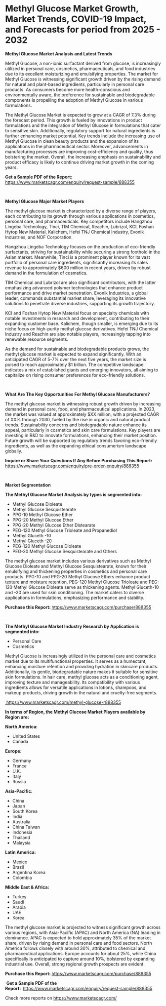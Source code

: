 <p><h1>Methyl Glucose Market Growth, Market Trends, COVID-19 Impact, and Forecasts for period from 2025 - 2032</h1></p><p><strong>Methyl Glucose Market Analysis and Latest Trends</strong></p>
<p><p>Methyl Glucose, a non-ionic surfactant derived from glucose, is increasingly utilized in personal care, cosmetics, pharmaceuticals, and food industries due to its excellent moisturizing and emulsifying properties. The market for Methyl Glucose is witnessing significant growth driven by the rising demand for natural and plant-based ingredients, particularly in personal care products. As consumers become more health-conscious and environmentally aware, the preference for sustainable and biodegradable components is propelling the adoption of Methyl Glucose in various formulations.</p><p>The Methyl Glucose Market is expected to grow at a CAGR of 7.3% during the forecast period. This growth is fueled by innovations in product formulations and the integration of Methyl Glucose in formulations that cater to sensitive skin. Additionally, regulatory support for natural ingredients is further enhancing market potential. Key trends include the increasing use of Methyl Glucose in clean beauty products and the expansion of its applications in the pharmaceutical sector. Moreover, advancements in manufacturing processes are improving cost-efficiency and quality, thus bolstering the market. Overall, the increasing emphasis on sustainability and product efficacy is likely to continue driving market growth in the coming years.</p></p>
<p><strong>Get a Sample PDF of the Report:&nbsp;</strong> <a href="https://www.marketscagr.com/enquiry/request-sample/888355?utm_campaign=3562&utm_medium=2&utm_source=Github&utm_content=ia&utm_term=01042025&utm_id=methyl-glucose">https://www.marketscagr.com/enquiry/request-sample/888355</a></p>
<p>&nbsp;</p>
<p><strong>Methyl Glucose Major Market Players</strong></p>
<p><p>The methyl glucose market is characterized by a diverse range of players, each contributing to its growth through various applications in cosmetics, personal care, and pharmaceuticals. Key competitors include Hangzhou Lingeba Technology, Tinci, TIM Chemical, Reachin, Lubrizol, KCI, Foshan Hytop New Material, Kalichem, Hefei TNJ Chemical Industry, Evonik Industries, and NOF Corporation.</p><p>Hangzhou Lingeba Technology focuses on the production of eco-friendly surfactants, striving for sustainability while securing a strong foothold in the Asian market. Meanwhile, Tinci is a prominent player known for its vast portfolio of personal care ingredients, significantly increasing its sales revenue to approximately $600 million in recent years, driven by robust demand in the formulation of cosmetics.</p><p>TIM Chemical and Lubrizol are also significant contributors, with the latter emphasizing advanced polymer technologies that enhance product performance and drive market penetration. Evonik Industries, a global leader, commands substantial market share, leveraging its innovative solutions to penetrate diverse industries, supporting its growth trajectory.</p><p>KCI and Foshan Hytop New Material focus on specialty chemicals with notable investments in research and development, contributing to their expanding customer base. Kalichem, though smaller, is emerging due to its niche focus on high-purity methyl glucose derivatives. Hefei TNJ Chemical Industry and Reachin are also notable players, increasingly tapping into renewable resource segments.</p><p>As the demand for sustainable and biodegradable products grows, the methyl glucose market is expected to expand significantly. With an anticipated CAGR of 5-7% over the next five years, the market size is poised to reach approximately $1 billion. The competitive landscape indicates a mix of established giants and emerging innovators, all aiming to capitalize on rising consumer preferences for eco-friendly solutions.</p></p>
<p>&nbsp;</p>
<p><strong>What Are The Key Opportunities For Methyl Glucose Manufacturers?</strong></p>
<p><p>The methyl glucose market is witnessing robust growth driven by increasing demand in personal care, food, and pharmaceutical applications. In 2023, the market was valued at approximately $XX million, with a projected CAGR of XX% through 2030, fueled by the rise in organic and natural product trends. Sustainability concerns and biodegradable nature enhance its appeal, particularly in cosmetics and skin care formulations. Key players are investing in R&D to innovate formulations, enhancing their market position. Future growth will be supported by regulatory trends favoring eco-friendly ingredients, as well as the expanding ethical consumerism landscape globally.</p></p>
<p><strong>Inquire or Share Your Questions If Any Before Purchasing This Report:</strong> <a href="https://www.marketscagr.com/enquiry/pre-order-enquiry/888355?utm_campaign=3562&utm_medium=2&utm_source=Github&utm_content=ia&utm_term=01042025&utm_id=methyl-glucose">https://www.marketscagr.com/enquiry/pre-order-enquiry/888355</a></p>
<p>&nbsp;</p>
<p><strong>Market Segmentation</strong></p>
<p><strong>The Methyl Glucose Market Analysis by types is segmented into:</strong></p>
<p><ul><li>Methyl Glucose Dioleate</li><li>Methyl Glucose Sesquistearate</li><li>PPG-10 Methyl Glucose Ether</li><li>PPG-20 Methyl Glucose Ether</li><li>PPG-20 Methyl Glucose Ether Distearate</li><li>PEG-120 Methyl Glucose Trioleate and Propanediol</li><li>Methyl Gluceth -10</li><li>Methyl Gluceth -20</li><li>PEG-120 Methyl Glucose Dioleate</li><li>PEG-20 Methyl Glucose Sesquistearate and Others</li></ul></p>
<p><p>The methyl glucose market includes various derivatives such as Methyl Glucose Dioleate and Methyl Glucose Sesquistearate, known for their emulsifying and thickening properties in cosmetics and personal care products. PPG-10 and PPG-20 Methyl Glucose Ethers enhance product texture and moisture retention. PEG-120 Methyl Glucose Trioleate and PEG-120 Methyl Glucose Dioleate serve as thickening agents. Methyl Gluceth-10 and -20 are used for skin conditioning. The market caters to diverse applications in formulations, emphasizing performance and stability.</p></p>
<p><strong>Purchase this Report:&nbsp;</strong><a href="https://www.marketscagr.com/purchase/888355?utm_campaign=3562&utm_medium=2&utm_source=Github&utm_content=ia&utm_term=01042025&utm_id=methyl-glucose">https://www.marketscagr.com/purchase/888355</a></p>
<p>&nbsp;</p>
<p><strong>The Methyl Glucose Market Industry Research by Application is segmented into:</strong></p>
<p><ul><li>Personal Care</li><li>Cosmetics</li></ul></p>
<p><p>Methyl Glucose is increasingly utilized in the personal care and cosmetics market due to its multifunctional properties. It serves as a humectant, enhancing moisture retention and providing hydration in skincare products. Additionally, its gentle, biodegradable nature makes it suitable for sensitive skin formulations. In hair care, methyl glucose acts as a conditioning agent, improving texture and manageability. Its compatibility with various ingredients allows for versatile applications in lotions, shampoos, and makeup products, driving growth in the natural and cruelty-free segments.</p></p>
<p><a href="https://www.marketscagr.com/methyl-glucose-r888355?utm_campaign=3562&utm_medium=2&utm_source=Github&utm_content=ia&utm_term=01042025&utm_id=methyl-glucose">&nbsp;https://www.marketscagr.com/methyl-glucose-r888355</a></p>
<p><strong>In terms of Region, the Methyl Glucose Market Players available by Region are:</strong></p>
<p>
    <p> <strong> North America: </strong>
        <ul>
            <li>United States</li>
            <li>Canada</li>
        </ul>
        </p> 
    <p> <strong> Europe: </strong>
        <ul>
            <li>Germany</li>
            <li>France</li>
            <li>U.K.</li>
            <li>Italy</li>
            <li>Russia</li>
        </ul>
        </p> 
    <p> <strong> Asia-Pacific: </strong>
        <ul>
            <li>China</li>
            <li>Japan</li>
            <li>South Korea</li>
            <li>India</li>
            <li>Australia</li>
            <li>China Taiwan</li>
            <li>Indonesia</li>
            <li>Thailand</li>
            <li>Malaysia</li>
        </ul>
        </p> 
    <p> <strong> Latin America: </strong>
        <ul>
            <li>Mexico</li>
            <li>Brazil</li>
            <li>Argentina Korea</li>
            <li>Colombia</li>
        </ul>
        </p> 
    <p> <strong> Middle East & Africa: </strong>
        <ul>
            <li>Turkey</li>
            <li>Saudi</li>
            <li>Arabia</li>
            <li>UAE</li>
            <li>Korea</li>
        </ul>
    </p>
    </p>
<p><p>The methyl glucose market is projected to witness significant growth across various regions, with Asia-Pacific (APAC) and North America (NA) leading in dominance. APAC is expected to hold approximately 35% of the market share, driven by rising demand in personal care and food sectors. North America follows closely with around 30%, attributed to chemical and pharmaceutical applications. Europe accounts for about 25%, while China specifically is anticipated to capture around 10%, bolstered by expanding industrial use. Overall, strong regional growth prospects are evident.</p></p>
<p><strong>Purchase this Report: </strong><a href="https://www.marketscagr.com/purchase/888355?utm_campaign=3562&utm_medium=2&utm_source=Github&utm_content=ia&utm_term=01042025&utm_id=methyl-glucose">https://www.marketscagr.com/purchase/888355</a></p>
<p>&nbsp;<strong>Get a Sample PDF of the Report:&nbsp;&nbsp;</strong><a href="https://www.marketscagr.com/enquiry/request-sample/888355?utm_campaign=3562&utm_medium=2&utm_source=Github&utm_content=ia&utm_term=01042025&utm_id=methyl-glucose">https://www.marketscagr.com/enquiry/request-sample/888355</a></p>
<p><strong></strong></p>
<p>Check more reports on <a href="https://www.marketscagr.com/?utm_campaign=3562&utm_medium=2&utm_source=Github&utm_content=ia&utm_term=01042025&utm_id=methyl-glucose">https://www.marketscagr.com/</a></p>